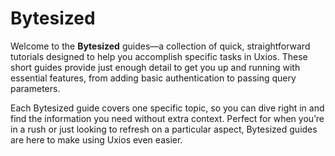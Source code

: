 ﻿# Bytesized

Welcome to the **Bytesized** guides—a collection of quick, straightforward tutorials designed to help you accomplish
specific tasks in Uxios. These short guides provide just enough detail to get you up and running with essential
features, from adding basic authentication to passing query parameters.

Each Bytesized guide covers one specific topic, so you can dive right in and find the information you need without extra
context. Perfect for when you’re in a rush or just looking to refresh on a particular aspect, Bytesized guides are here
to make using Uxios even easier.
